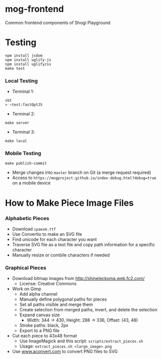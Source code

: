 # mog-frontend
Common frontend components of Shogi Playground

# Testing

```
npm install jsdom
npm install uglify-js
npm install uglifycss
make test
```

### Local Testing

- Terminal 1:

```
sbt
> ~test:fastOptJS
```

- Terminal 2:

```
make server
```

- Terminal 3:

```
make local
```

### Mobile Testing

```
make publish-commit
```

- Merge changes into `master` branch on Git (a merge request required)
- Access to `https://mogproject.github.io/index-debug.html?debug=true` on a mobile device



# How to Make Piece Image Files

### Alphabetic Pieces

- Download `ipaexm.ttf`
- Use Convertio to make an SVG file
- Find unicode for each character you want
- Traverse SVG file as a text file and copy path information for a specific character
- Manually resize or combile characters if needed

### Graphical Pieces

- Download bitmap images from http://shineleckoma.web.fc2.com/
  - License: Creative Commons
- Work on Gimp
  - Add alpha channel
  - Manually define polygonal paths for pieces
  - Set all paths visible and merge them
  - Create selection from merged paths, invert, and delete the selection
  - Expand canvas size
    - Width: 344 -> 430, Height: 288 -> 336, Offset: (43, 48)
  - Stroke paths: black, 2px
  - Export to a PNG file
- Cut each piece to 43x48 format
  - Use ImageMagick and this script: `scripts/extract_pieces.sh`
  - Usage: `extract_pieces.sh <large_image>.png`
- Use www.aconvert.com to convert PNG files to SVG

